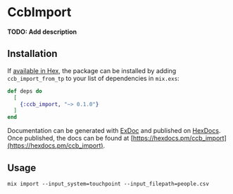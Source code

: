 # CcbImport

**TODO: Add description**

## Installation

If [available in Hex](https://hex.pm/docs/publish), the package can be installed
by adding `ccb_import_from_tp` to your list of dependencies in `mix.exs`:

```elixir
def deps do
  [
    {:ccb_import, "~> 0.1.0"}
  ]
end
```

Documentation can be generated with [ExDoc](https://github.com/elixir-lang/ex_doc)
and published on [HexDocs](https://hexdocs.pm). Once published, the docs can
be found at [https://hexdocs.pm/ccb_import](https://hexdocs.pm/ccb_import).

## Usage

```
mix import --input_system=touchpoint --input_filepath=people.csv
```